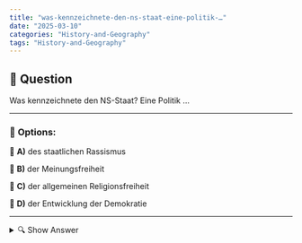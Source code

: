 ```yaml
---
title: "was-kennzeichnete-den-ns-staat-eine-politik-…"
date: "2025-03-10"
categories: "History-and-Geography"
tags: "History-and-Geography"
---
```


## 📌 **Question**

Was kennzeichnete den NS-Staat? Eine Politik …



---

### 📝 **Options:**

🔘 **A)** des staatlichen Rassismus

🔘 **B)** der Meinungsfreiheit

🔘 **C)** der allgemeinen Religionsfreiheit

🔘 **D)** der Entwicklung der Demokratie

---

<details>
  <summary>🔍 Show Answer</summary>

  <p>
💡  <b>Correct Answer:</b>  a
  </p>
  <p>
    📖<b>Explanation:</b>
    Der Nationalsozialistische Staat (NS-Staat) unter Führung von Adolf Hitler herrschte von 1933 bis 1945 in Deutschland. Charakterisiert war dieser Staat durch eine totalitäre Regierungsform, die ideologische Kontrolle über Gesellschaft und Wirtschaft ausübte. Zentrale Elemente waren die systematische Verfolgung und Diskriminierung bestimmter Bevölkerungsgruppen, insbesondere aufgrund rassistischer Ideologien. Zudem wurden Grundrechte wie Meinungs- und Religionsfreiheit stark eingeschränkt, während demokratische Strukturen abgeschafft wurden. Propaganda und staatliche Überwachung spielten eine wesentliche Rolle bei der Aufrechterhaltung der nationalsozialistischen Herrschaft.
  </p>
</details>
